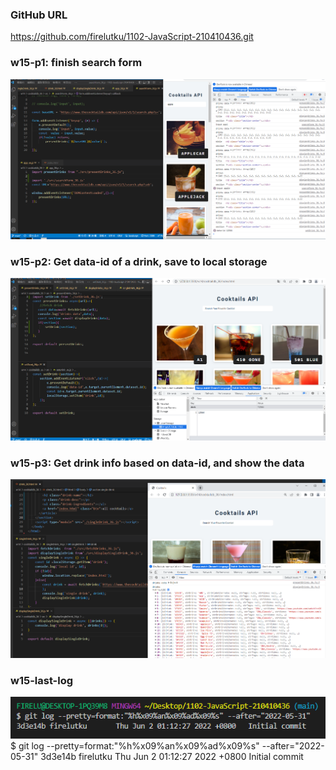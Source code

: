 ### GitHub URL
https://github.com/firelutku/1102-JavaScript-210410436.git

### w15-p1: finish search form

![](w15-p1.png)

### w15-p2: Get data-id of a drink, save to local storage

![](w15-p2.png)

### w15-p3: Get drink info based on data-id, and show the data

![](w15-p3.png)

### w15-last-log

![](w15-last-log.png)
$ git log --pretty=format:"%h%x09%an%x09%ad%x09%s" --after="2022-05-31"
3d3e14b firelutku       Thu Jun 2 01:12:27 2022 +0800   Initial commit